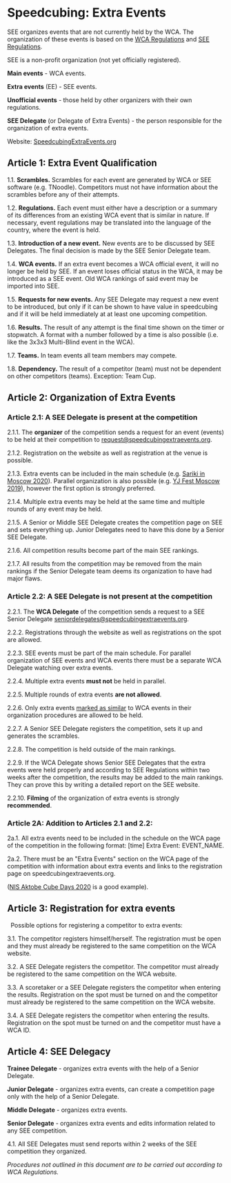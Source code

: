 # Speedcubing: Extra Events

SEE organizes events that are not currently held by the WCA. The organization of these events is based on the [WCA Regulations](https://www.worldcubeassociation.org/regulations/) and [SEE Regulations](https://speedcubingextraevents.org/Regulations).

SEE is a non-profit organization (not yet officially registered).


**Main events** - WCA events.

**Extra events** (EE) - SEE events.

**Unofficial events** - those held by other organizers with their own regulations.

**SEE Delegate** (or Delegate of Extra Events) - the person responsible for the organization of extra events.


Website: [SpeedcubingExtraEvents.org](https://SpeedcubingExtraEvents.org)

## Article 1: Extra Event Qualification

1.1. **Scrambles.** Scrambles for each event are generated by WCA or SEE software (e.g. TNoodle). Competitors must not have information about the scrambles before any of their attempts.

1.2. **Regulations.** Each event must either have a description or a summary of its differences from an existing WCA event that is similar in nature. If necessary, event regulations may be translated into the language of the country, where the event is held.

1.3. **Introduction of a new event.** New events are to be discussed by SEE Delegates. The final decision is made by the SEE Senior Delegate team.

1.4. **WCA events.** If an extra event becomes a WCA official event, it will no longer be held by SEE. If an event loses official status in the WCA, it may be introduced as a SEE event. Old WCA rankings of said event may be imported into SEE.

1.5. **Requests for new events.** Any SEE Delegate may request a new event to be introduced, but only if it can be shown to have value in speedcubing and if it will be held immediately at at least one upcoming competition.

1.6. **Results.** The result of any attempt is the final time shown on the timer or stopwatch. A format with a number followed by a time is also possible (i.e. like the 3x3x3 Multi-Blind event in the WCA).

1.7. **Teams.** In team events all team members may compete.

1.8. **Dependency.** The result of a competitor (team) must not be dependent on other competitors (teams). Exception: Team Cup.

## Article 2: Organization of Extra Events 
### Article 2.1: A SEE Delegate is present at the competition

2.1.1. The **organizer** of the competition sends a request for an event (events) to be held at their competition to <request@speedcubingextraevents.org>.

2.1.2. Registration on the website as well as registration at the venue is possible.

2.1.3. Extra events can be included in the main schedule (e.g. [Sariki in Moscow 2020](https://www.worldcubeassociation.org/competitions/SarikiInMoscow2020#competition-schedule)). Parallel organization is also possible (e.g. [YJ Fest Moscow 2019](https://www.worldcubeassociation.org/competitions/YJFestMoscow2019#competition-schedule)), however the first option is strongly preferred.

2.1.4. Multiple extra events may be held at the same time and multiple rounds of any event may be held.

2.1.5. A Senior or Middle SEE Delegate creates the competition page on SEE and sets everything up. Junior Delegates need to have this done by a Senior SEE Delegate.

2.1.6. All competition results become part of the main SEE rankings.

2.1.7. All results from the competition may be removed from the main rankings if the Senior Delegate team deems its organization to have had major flaws.

### Article 2.2: A SEE Delegate is not present at the competition

2.2.1. The **WCA Delegate** of the competition sends a request to a SEE Senior Delegate <seniordelegates@speedcubingextraevents.org>.

2.2.2. Registrations through the website as well as registrations on the spot are allowed.

2.2.3. SEE events must be part of the main schedule. For parallel organization of SEE events and WCA events there must be a separate WCA Delegate watching over extra events.

2.2.4. Multiple extra events **must not** be held in parallel.

2.2.5. Multiple rounds of extra events **are not allowed**.

2.2.6. Only extra events [marked as similar](https://speedcubingextraevents.org/Events/Simple) to WCA events in their organization procedures are allowed to be held.

2.2.7. A Senior SEE Delegate registers the competition, sets it up and generates the scrambles.

2.2.8. The competition is held outside of the main rankings.

2.2.9. If the WCA Delegate shows Senior SEE Delegates that the extra events were held properly and according to SEE Regulations within two weeks after the competition, the results may be added to the main rankings. They can prove this by writing a detailed report on the SEE website.

2.2.10. **Filming** of the organization of extra events is strongly **recommended**.
 
### Article 2A: Addition to Articles 2.1 and 2.2:

2a.1. All extra events need to be included in the schedule on the WCA page of the competition in the following format: [time] Extra Event: EVENT_NAME.

2a.2. There must be an "Extra Events" section on the WCA page of the competition with information about extra events and links to the registration page on speedcubingextraevents.org.

([NIS Aktobe Cube Days 2020](https://www.worldcubeassociation.org/competitions/NISAktobeCubeDays2020#13239-extra-events) is a good example).

## Article 3: Registration for extra events
 
Possible options for registering a competitor to extra events:

3.1. The competitor registers himself/herself. The registration must be open and they must already be registered to the same competition on the WCA website.

3.2. A SEE Delegate registers the competitor. The competitor must already be registered to the same competition on the WCA website.

3.3. A scoretaker or a SEE Delegate registers the competitor when entering the results. Registration on the spot must be turned on and the competitor must already be registered to the same competition on the WCA website.

3.4. A SEE Delegate registers the competitor when entering the results. Registration on the spot must be turned on and the competitor must have a WCA ID.

## Article 4: SEE Delegacy

**Trainee Delegate** - organizes extra events with the help of a Senior Delegate.

**Junior Delegate** - organizes extra events, can create a competition page only with the help of a Senior Delegate.

**Middle Delegate** - organizes extra events.

**Senior Delegate** - organizes extra events and edits information related to any SEE competition.

4.1. All SEE Delegates must send reports within 2 weeks of the SEE competition they organized.


*Procedures not outlined in this document are to be carried out according to WCA Regulations.*
